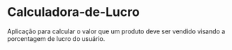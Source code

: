 # Calculadora-de-Lucro
Aplicação para calcular o valor que um produto deve ser vendido visando a porcentagem de lucro do usuário.

